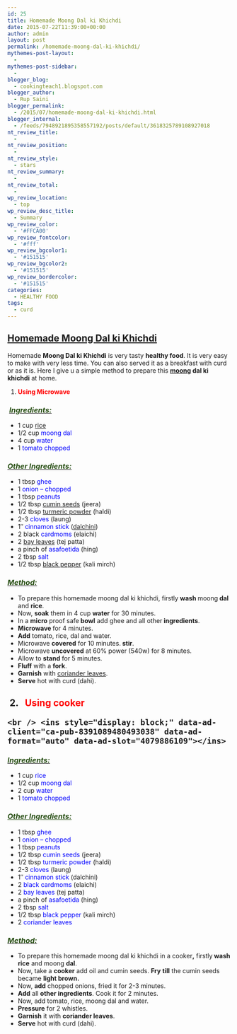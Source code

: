 ```yaml
---
id: 25
title: Homemade Moong Dal ki Khichdi
date: 2015-07-22T11:39:00+00:00
author: admin
layout: post
permalink: /homemade-moong-dal-ki-khichdi/
mythemes-post-layout:
  - 
mythemes-post-sidebar:
  - 
blogger_blog:
  - cookingteach1.blogspot.com
blogger_author:
  - Rup Saini
blogger_permalink:
  - /2015/07/homemade-moong-dal-ki-khichdi.html
blogger_internal:
  - /feeds/7948921895358557192/posts/default/3618325789108927018
nt_review_title:
  - 
nt_review_position:
  - 
nt_review_style:
  - stars
nt_review_summary:
  - 
nt_review_total:
  - 
wp_review_location:
  - top
wp_review_desc_title:
  - Summary
wp_review_color:
  - '#FFCA00'
wp_review_fontcolor:
  - '#fff'
wp_review_bgcolor1:
  - '#151515'
wp_review_bgcolor2:
  - '#151515'
wp_review_bordercolor:
  - '#151515'
categories:
  - HEALTHY FOOD
tags:
  - curd
---
```

<div dir="ltr" style="text-align: left;">
  <div style="clear: both; text-align: center;">
  </div>
  
  <h2>
    <span style="text-decoration: underline;">Homemade Moong Dal ki <a title="Khichdi" href="http://en.wikipedia.org/wiki/Khichdi" target="_blank" rel="wikipedia">Khichdi</a></span>
  </h2>
  
  <p>
    Homemade <b>Moong Dal ki Khichdi</b> is very tasty <b>healthy food</b>. It is very easy to make with very less time. You can also served it as a breakfast with curd or as it is. Here I give u a simple method to prepare this <b><a title="Mung bean" href="http://en.wikipedia.org/wiki/Mung_bean" target="_blank" rel="wikipedia">moong</a> dal ki khichdi</b> at home.
  </p>
  
  <ol style="text-align: left;">
    <li>
      <b><span style="color: red;">Using Microwave </span></b>
    </li>
  </ol>
  
  <h3 style="text-align: left;">
     <u><i><span style="color: #274e13;">Ingredients: </span></i></u>
  </h3>
  
  <ul>
    <li>
      1 cup <a title="Rice" href="http://en.wikipedia.org/wiki/Rice" target="_blank" rel="wikipedia">rice</a>
    </li>
    <li>
      1/2 cup <span style="color: blue;">moong dal</span>
    </li>
    <li>
      4 cup <span style="color: blue;">water</span>
    </li>
    <li>
      1 <span style="color: blue;">tomato chopped</span>
    </li>
  </ul>
  
  <h3 style="text-align: left;">
    <i><u><span style="color: #274e13;">Other Ingredients: </span></u></i>
  </h3>
  
  <ul>
    <li>
      1 tbsp <span style="color: blue;">ghee</span>
    </li>
    <li>
      1 <span style="color: blue;">onion &#8211; chopped</span>
    </li>
    <li>
      1 tbsp <span style="color: blue;">peanuts</span>
    </li>
    <li>
      1/2 tbsp <a title="Cumin" href="http://en.wikipedia.org/wiki/Cumin" target="_blank" rel="wikipedia">cumin seeds</a> (jeera)
    </li>
    <li>
      1/2 tbsp <a title="Turmeric" href="http://en.wikipedia.org/wiki/Turmeric" target="_blank" rel="wikipedia">turmeric powder</a> (haldi)
    </li>
    <li>
      2-3 <span style="color: blue;">cloves</span> (laung)
    </li>
    <li>
      1&#8243; <span style="color: blue;">cinnamon stick</span> (<a title="Cinnamon" href="http://en.wikipedia.org/wiki/Cinnamon" target="_blank" rel="wikipedia">dalchini</a>)
    </li>
    <li>
      2 black<span style="color: blue;"> cardmoms </span>(elaichi)
    </li>
    <li>
      2 <a title="Bay leaf" href="http://en.wikipedia.org/wiki/Bay_leaf" target="_blank" rel="wikipedia">bay leaves</a> (tej patta)
    </li>
    <li>
      a pinch of <span style="color: blue;">asafoetida</span> (hing)
    </li>
    <li>
      2 tbsp<span style="color: blue;"> salt</span>
    </li>
    <li>
      1/2 tbsp <a title="Black pepper" href="http://en.wikipedia.org/wiki/Black_pepper" target="_blank" rel="wikipedia">black pepper</a> (kali mirch)
    </li>
  </ul>
  
  <h3 style="text-align: left;">
    <i><u><span style="color: #274e13;">Method: </span></u></i>
  </h3>
  
  <ul>
    <li>
      To prepare this homemade moong dal ki khichdi, firstly <b>wash </b>moong<b> dal </b>and <b>rice</b>.
    </li>
    <li>
      Now, <b>soak</b> them in 4 cup <b>water</b> for 30 minutes.
    </li>
    <li>
      In a <b>micro</b> proof safe<b> bowl</b> add ghee and all other<b> ingredients</b>.
    </li>
    <li>
      <b>Microwave </b>for 4 minutes.
    </li>
    <li>
      <b>Add</b> tomato, rice, dal and water.
    </li>
    <li>
      Microwave <b>covered</b> for 10 minutes.<b> stir</b>.
    </li>
    <li>
      Microwave <b>uncovered</b> at 60% power (540w) for 8 minutes.
    </li>
    <li>
      Allow to <b>stand</b> for 5 minutes.
    </li>
    <li>
      <b>Fluff</b> with a <b>fork</b>.
    </li>
    <li>
      <b>Garnish</b> with <a title="Coriander" href="http://en.wikipedia.org/wiki/Coriander" target="_blank" rel="wikipedia">coriander leaves</a>.
    </li>
    <li>
      <b>Serve</b> hot with curd (dahi).
    </li>
  </ul>
  
  <h2 style="text-align: left;">
     2.   <span style="color: red;">Using cooker</span><!-- post -->
    
    <br /> <ins style="display: block;" data-ad-client="ca-pub-8391089480493038" data-ad-format="auto" data-ad-slot="4079886109"></ins>
  </h2>
  
  <h3 style="text-align: left;">
    <i><u><span style="color: #274e13;">Ingredients: </span></u></i>
  </h3>
  
  <ul>
    <li>
      1 cup<span style="color: blue;"> rice</span>
    </li>
    <li>
      1/2 cup <span style="color: blue;">moong dal</span>
    </li>
    <li>
      2 cup <span style="color: blue;">water</span>
    </li>
    <li>
      1 <span style="color: blue;">tomato chopped</span>
    </li>
  </ul>
  
  <h3 style="text-align: left;">
    <i><span style="color: #274e13;"><u>Other Ingredients: </u></span></i>
  </h3>
  
  <ul>
    <li>
      1 tbsp <span style="color: blue;">ghee</span>
    </li>
    <li>
      1 <span style="color: blue;">onion &#8211; chopped</span>
    </li>
    <li>
      1 tbsp<span style="color: blue;"> peanuts</span>
    </li>
    <li>
      1/2 tbsp <span style="color: blue;">cumin seeds </span>(jeera)
    </li>
    <li>
      1/2 tbsp<span style="color: blue;"> turmeric powder </span>(haldi)
    </li>
    <li>
      2-3 <span style="color: blue;">cloves </span>(laung)
    </li>
    <li>
      1&#8243; <span style="color: blue;">cinnamon stick</span> (dalchini)
    </li>
    <li>
      2 <span style="color: blue;">black cardmoms</span> (elaichi)
    </li>
    <li>
      2 <span style="color: blue;">bay leaves</span> (tej patta)
    </li>
    <li>
      a pinch of<span style="color: blue;"> asafoetida</span> (hing)
    </li>
    <li>
      2 tbsp<span style="color: blue;"> salt</span>
    </li>
    <li>
      1/2 tbsp <span style="color: blue;">black pepper</span> (kali mirch)
    </li>
    <li>
      2 <span style="color: blue;">coriander leaves</span>
    </li>
  </ul>
  
  <h3 style="text-align: left;">
    <i><u><span style="color: #274e13;">Method: </span></u></i>
  </h3>
  
  <ul>
    <li>
      To prepare this homemade moong dal ki khichdi in a cooker<b>,</b> firstly<b> wash rice</b> and moong <b>dal</b>.
    </li>
    <li>
      Now, take a <b>cooker</b> add oil and cumin seeds. <b>Fry</b> <b>till</b> the cumin seeds became <b>light brown.</b>
    </li>
    <li>
      Now, <b>add</b> chopped onions, fried it for 2-3 minutes.
    </li>
    <li>
      <b>Add</b> all <b>other ingredients</b>. Cook it for 2 minutes.
    </li>
    <li>
      Now, add tomato, rice, moong dal and water.
    </li>
    <li>
      <b>Pressure</b> for 2 whistles.
    </li>
    <li>
      <b>Garnish</b> it with <b>coriander leaves</b>.
    </li>
    <li>
      <b>Serve</b> hot with curd (dahi).
    </li>
  </ul>
</div>
